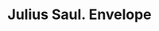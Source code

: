 ---
doi: 10.7916/D8001D8Z
date_other: '1886'
date_other_textual: '1886'
form: printed ephemera
genre:
- Envelopes
name:
- Julius Saul
object_in_context_url: https://biggert.cul.columbia.edu/items/view/ave_biggert_01216
subject_hierarchical_geographic:
- Troy, New York, United States
subject_name:
- Julius Saul
title: Julius Saul. Envelope
sort_title: Julius Saul. Envelope
call_number: ave_biggert_01216
coordinates:
- 42.73166666666667,-73.69250000000001
pid: ave_biggert_01216
identifiers: ave_biggert_01216
thumbnail: https://derivativo-3.library.columbia.edu/iiif/2/ldpd:343386/full/!256,256/0/native.jpg
permalink: "/items/ave_biggert_01216/"
layout: iiif-image-page
---